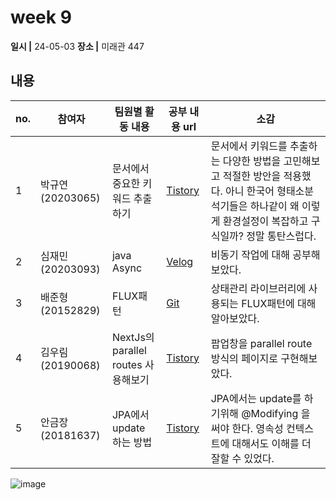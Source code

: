 # week 9
**일시 |** 24-05-03
**장소 |** 미래관 447

## 내용

|no.  |참여자          |팀원별 활동 내용|공부 내용 url|소감|
|--------|--------------|----------------------------------|--------------------|--|
|1       |박규연(20203065)|문서에서 중요한 키워드 추출하기|[Tistory](https://noooey.tistory.com/86)|문서에서 키워드를 추출하는 다양한 방법을 고민해보고 적절한 방안을 적용했다. 아니 한국어 형태소분석기들은 하나같이 왜 이렇게 환경설정이 복잡하고 구식일까? 정말 통탄스럽다.
|2       |심재민(20203093)|java Async|[Velog](https://velog.io/@cherry_031/java-Async)|비동기 작업에 대해 공부해보았다.
|3       |배준형(20152829)|FLUX패턴|[Git](https://github.com/ryanbae94/TIL/blob/main/0503.md)| 상태관리 라이브러리에 사용되는 FLUX패턴에 대해 알아보았다.
|4       |김우림(20190068)|NextJs의 parallel routes 사용해보기|[Tistory](https://kwoooo.tistory.com/21)|팝업창을 parallel route 방식의 페이지로 구현해보았다.
|5       |안금장(20181637)|JPA에서 update 하는 방법|[Tistory](https://koomchang.tistory.com/37)| JPA에서는 update를 하기위해 @Modifying 을 써야 한다. 영속성 컨텍스트에 대해서도 이해를 더 잘할 수 있었다.

![image](https://github.com/Team-WeQuiz/study/assets/66217855/8aae1527-6467-4600-8e7c-0b78138cf63c)

